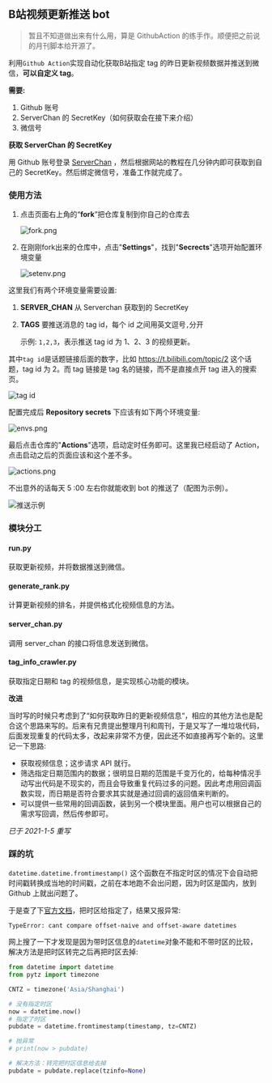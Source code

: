 ## B站视频更新推送 bot

> 暂且不知道做出来有什么用，算是 GithubAction 的练手作。顺便把之前说的月刊脚本给开源了。

利用`Github Action`实现自动化获取B站指定 tag 的昨日更新视频数据并推送到微信，**可以自定义 tag**。

**需要:**

1.  Github 账号
2. ServerChan 的 SecretKey（如何获取会在接下来介绍）
3. 微信号

**获取 ServerChan 的 SecretKey**

用 Github 账号登录 [ServerChan](http://sc.ftqq.com/3.version) ，然后根据网站的教程在几分钟内即可获取到自己的 SecretKey。然后绑定微信号，准备工作就完成了。

### 使用方法

1. 点击页面右上角的“**fork**”把仓库复制到你自己的仓库去

   ![fork.png](./example_images/fork.png)

2. 在刚刚fork出来的仓库中，点击"**Settings**"，找到"**Secrects**"选项开始配置环境变量

   ![setenv.png](./example_images/setenv.png)

这里我们有两个环境变量需要设置:

1. **SERVER_CHAN** 从 Serverchan 获取到的 SecretKey

2. **TAGS** 要推送消息的 tag id，每个 id 之间用英文逗号`,`分开

   示例: `1,2,3`，表示推送 tag id 为 1、2、3 的视频更新。

其中`tag id`是话题链接后面的数字，比如 https://t.bilibili.com/topic/2 这个话题，tag id 为 2。而 tag 链接是 tag 名的链接，而不是直接点开 tag 进入的搜索页。

![tag id](./example_images/tag.png)

配置完成后 **Repository secrets** 下应该有如下两个环境变量:

![envs.png](./example_images/envs.png)

最后点击仓库的"**Actions**"选项，启动定时任务即可。这里我已经启动了 Action，点击启动之后的页面应该和这个差不多。

![actions.png](./example_images/actions.png)

不出意外的话每天 5 :00 左右你就能收到 bot 的推送了（配图为示例）。

![推送示例](./example_images/ss.png)

### 模块分工

#### run.py

获取更新视频，并将数据推送到微信。

#### generate_rank.py

计算更新视频的排名，并提供格式化视频信息的方法。

#### server_chan.py

调用 server_chan 的接口将信息发送到微信。

#### tag_info_crawler.py

获取指定日期和 tag 的视频信息，是实现核心功能的模块。

**改进**

当时写的时候只考虑到了“如何获取昨日的更新视频信息“，相应的其他方法也是配合这个思路来写的。后来有兄贵提出整理月刊和周刊，于是又写了一堆垃圾代码，后面发现重复的代码太多，改起来非常不方便，因此还不如直接再写个新的。这里记一下思路:

* 获取视频信息；这步请求 API 就行。
* 筛选指定日期范围内的数据；很明显日期的范围是千变万化的，给每种情况手动写出代码是不现实的，而且会导致重复代码过多的问题。因此考虑用回调函数实现，而日期是否符合要求其实就是通过回调的返回值来判断的。
* 可以提供一些常用的回调函数，装到另一个模块里面。用户也可以根据自己的需求写回调，然后传参即可。

*已于 2021-1-5 重写*

### 踩的坑

`datetime.datetime.fromtimestamp()` 这个函数在不指定时区的情况下会自动把时间戳转换成当地的时间戳，之前在本地跑不会出问题，因为时区是国内，放到 Github 上就出问题了。

于是查了下[官方文档](https://docs.python.org/zh-cn/3/library/datetime.html#datetime.datetime.fromtimestamp)，把时区给指定了，结果又报异常:

`TypeError: cant compare offset-naive and offset-aware datetimes`

网上搜了一下才发现是因为带时区信息的`datetime`对象不能和不带时区的比较，解决方法是把时区转完之后再把时区去掉:

```python
from datetime import datetime
from pytz import timezone

CNTZ = timezone('Asia/Shanghai')

# 没有指定时区
now = datetime.now()
# 指定了时区
pubdate = datetime.fromtimestamp(timestamp, tz=CNTZ)

# 抛异常
# print(now > pubdate)

# 解决方法：转完把时区信息给去掉
pubdate = pubdate.replace(tzinfo=None)

```

